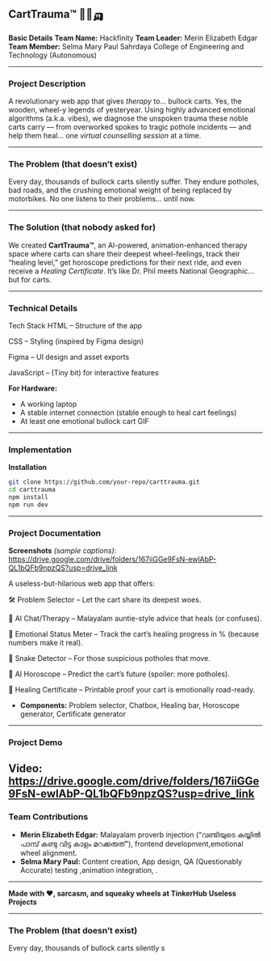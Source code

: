 

## **CartTrauma™ 🐂💥🛺**

**Basic Details**
**Team Name:** Hackfinity
**Team Leader:** Merin Elizabeth Edgar 
**Team Member:** Selma Mary Paul 
 Sahrdaya College of Engineering and Technology (Autonomous)

---

### **Project Description**

A revolutionary web app that gives *therapy* to… bullock carts. Yes, the wooden, wheel-y legends of yesteryear. Using highly advanced emotional algorithms (a.k.a. vibes), we diagnose the unspoken trauma these noble carts carry — from overworked spokes to tragic pothole incidents — and help them heal… one *virtual counselling session* at a time.

---

### **The Problem (that doesn’t exist)**

Every day, thousands of bullock carts silently suffer. They endure potholes, bad roads, and the crushing emotional weight of being replaced by motorbikes. No one listens to their problems… until now.

---

### **The Solution (that nobody asked for)**

We created **CartTrauma™**, an AI-powered, animation-enhanced therapy space where carts can share their deepest wheel-feelings, track their “healing level,” get horoscope predictions for their next ride, and even receive a *Healing Certificate*. It’s like Dr. Phil meets National Geographic… but for carts.

---

### **Technical Details**

Tech Stack
HTML – Structure of the app

CSS – Styling (inspired by Figma design)

Figma – UI design and asset exports

JavaScript – (Tiny bit) for interactive features

**For Hardware:**

* A working laptop
* A stable internet connection (stable enough to heal cart feelings)
* At least one emotional bullock cart GIF

---

### **Implementation**

**Installation**

```bash
git clone https://github.com/your-repo/carttrauma.git
cd carttrauma
npm install
npm run dev
```

---

### **Project Documentation**

**Screenshots** *(sample captions)*:
https://drive.google.com/drive/folders/167iiGGe9FsN-ewlAbP-QL1bQFb9npzQS?usp=drive_link

A useless-but-hilarious web app that offers:

🛠 Problem Selector – Let the cart share its deepest woes.

🤖 AI Chat/Therapy – Malayalam auntie-style advice that heals (or confuses).

🩷 Emotional Status Meter – Track the cart’s healing progress in % (because numbers make it real).

🐍 Snake Detector – For those suspicious potholes that move.

🔮 AI Horoscope – Predict the cart’s future (spoiler: more potholes).

📜 Healing Certificate – Printable proof your cart is emotionally road-ready.

* **Components:** Problem selector, Chatbox, Healing bar, Horoscope generator, Certificate generator

---

### **Project Demo**

**Video:** 
https://drive.google.com/drive/folders/167iiGGe9FsN-ewlAbP-QL1bQFb9npzQS?usp=drive_link
---

### **Team Contributions**

* **Merin Elizabeth Edgar:** Malayalam proverb injection (“വണ്ടിയുടെ കയ്യിൽ പാമ്പ് കണ്ടു വിട്ട കാളം മറക്കരുത്”), frontend development,emotional wheel alignment.
* **Selma Mary Paul:** Content creation, App design, QA (Questionably Accurate) testing ,animation integration, .

---

**Made with ❤️, sarcasm, and squeaky wheels at TinkerHub Useless Projects**

---


### **The Problem (that doesn’t exist)**

Every day, thousands of bullock carts silently s
